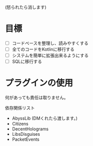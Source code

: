 (怒られたら消します)

# 目標
- [ ] コードベースを整理し、読みやすくする
- [ ] 全てのコードをKotlinに移行する
- [ ] システムを簡単に拡張出来るようにする
- [ ] SQLに移行する

# プラグインの使用
何があっても責任は取りません。

依存関係リスト
- AbyssLib (DMくれたら渡します。)
- Citizens
- DecentHolograms
- LibsDisguises
- PacketEvents